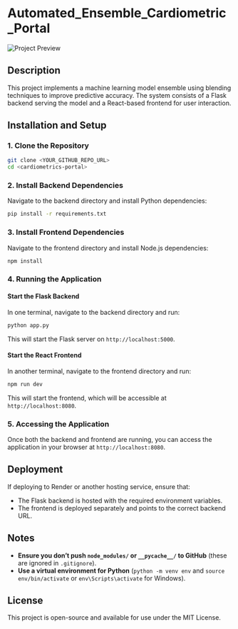 # Automated_Ensemble_Cardiometric_Portal


![Project Preview](./public/landing_page.png.png)
## Description
This project implements a machine learning model ensemble using blending techniques to improve predictive accuracy. The system consists of a Flask backend serving the model and a React-based frontend for user interaction.

## Installation and Setup

### 1. Clone the Repository
```sh
git clone <YOUR_GITHUB_REPO_URL>
cd <cardiometrics-portal>
```

### 2. Install Backend Dependencies
Navigate to the backend directory and install Python dependencies:
```sh
pip install -r requirements.txt
```

### 3. Install Frontend Dependencies
Navigate to the frontend directory and install Node.js dependencies:
```sh
npm install
```

### 4. Running the Application

#### Start the Flask Backend
In one terminal, navigate to the backend directory and run:
```sh
python app.py
```
This will start the Flask server on `http://localhost:5000`.

#### Start the React Frontend
In another terminal, navigate to the frontend directory and run:
```sh
npm run dev
```
This will start the frontend, which will be accessible at `http://localhost:8080`.

### 5. Accessing the Application
Once both the backend and frontend are running, you can access the application in your browser at `http://localhost:8080`.


## Deployment
If deploying to Render or another hosting service, ensure that:
- The Flask backend is hosted with the required environment variables.
- The frontend is deployed separately and points to the correct backend URL.

## Notes
- **Ensure you don’t push `node_modules/` or `__pycache__/` to GitHub** (these are ignored in `.gitignore`).
- **Use a virtual environment for Python** (`python -m venv env` and `source env/bin/activate` or `env\Scripts\activate` for Windows).

## License
This project is open-source and available for use under the MIT License.

